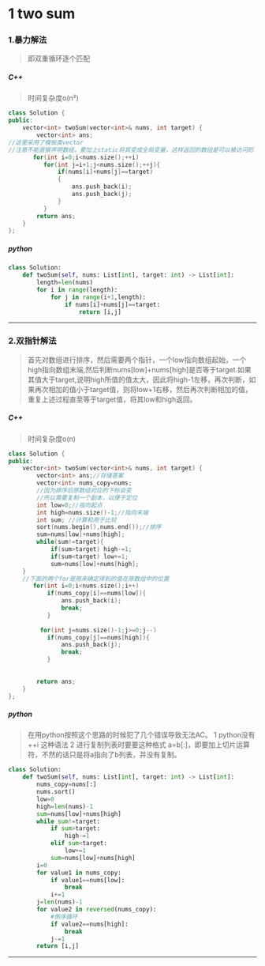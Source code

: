 # 1 two sum

### 1.暴力解法 
> 即双重循环逐个匹配

##### C++
> 时间复杂度o(n²)
```cpp
class Solution {
public:
    vector<int> twoSum(vector<int>& nums, int target) {
        vector<int> ans;
//这里采用了模板类vector
//注意不能直接声明数组，要加上static将其变成全局变量，这样返回的数组是可以被访问的
       for(int i=0;i<nums.size();++i)
          for(int j=i+1;j<nums.size();++j){
              if(nums[i]+nums[j]==target)
              {
                  ans.push_back(i);
                  ans.push_back(j);
              }
          }
        return ans;
    }
};
```
##### python
```py
class Solution:
    def twoSum(self, nums: List[int], target: int) -> List[int]:
        length=len(nums)
        for i in range(length):
            for j in range(i+1,length):
                if nums[i]+nums[j]==target:
                    return [i,j]
```
---
### 2.双指针解法
>首先对数组进行排序，然后需要两个指针，一个low指向数组起始，一个high指向数组末端,然后判断nums[low]+nums[high]是否等于target.如果其值大于target,说明high所值的值太大，因此将high-1左移，再次判断，如果再次相加的值小于target值，则将low+1右移，然后再次判断相加的值，重复上述过程直至等于target值，将其low和high返回。



##### C++
>时间复杂度o(n)
```cpp
class Solution {
public:
    vector<int> twoSum(vector<int>& nums, int target) {
        vector<int> ans;//存储答案
        vector<int> nums_copy=nums;
        //因为排序后原数组对应的下标会变
        //所以需要复制一个副本，以便于定位
        int low=0;//指向起点
        int high=nums.size()-1;//指向末端
        int sum; //计算和用于比较
        sort(nums.begin(),nums.end());//排序
        sum=nums[low]+nums[high];
        while(sum!=target){
            if(sum>target) high-=1;
            if(sum<target) low+=1;
            sum=nums[low]+nums[high];
    }
    //下面的两个for是用来确定得到的值在原数组中的位置
       for(int i=0;i<nums.size();i++)
           if(nums_copy[i]==nums[low]){
               ans.push_back(i);
               break;
           }
        
         for(int j=nums.size()-1;j>=0;j--)
           if(nums_copy[j]==nums[high]){
               ans.push_back(j);
               break;
           }
    
           
        return ans;
    }
};
```
##### python
>在用python按照这个思路的时候犯了几个错误导致无法AC。
1 python没有 ++i 这种语法
2 进行复制列表时要要这种格式 a=b[:]，即要加上切片运算符，不然的话只是将a指向了b列表，并没有复制。



```py
class Solution:
    def twoSum(self, nums: List[int], target: int) -> List[int]:
        nums_copy=nums[:]
        nums.sort()
        low=0
        high=len(nums)-1
        sum=nums[low]+nums[high]
        while sum!=target:
            if sum>target:
                high-=1
            elif sum<target:
                low+=1
            sum=nums[low]+nums[high]
        i=0
        for value1 in nums_copy:
            if value1==nums[low]:
                break
            i+=1
        j=len(nums)-1
        for value2 in reversed(nums_copy):
            #倒序循环
            if value2==nums[high]:
                break
            j-=1
        return [i,j]
```


---













